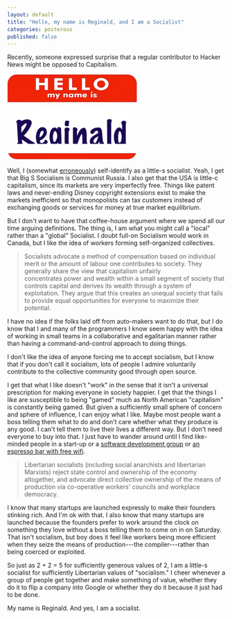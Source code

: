 ```yaml
---
layout: default
title: "Hello, my name is Reginald, and I am a Socialist"
categories: posterous
published: false
---
```


Recently, someone expressed surprise that a regular contributor to Hacker News might be opposed to Capitalism.

![hello](/assets/images/hello.jpg)


Well, I (somewhat [erroneously](http://en.wikipedia.org/wiki/Socialism)) self-identify as a little-s socialist. Yeah, I get that Big S Socialism is Communist Russia. I also get that the USA is little-c capitalism, since its markets are very imperfectly free. Things like patent laws and never-ending Disney copyright extensions exist to make the markets inefficient so that monopolists can tax customers instead of exchanging goods or services for money at true market equilibrium.

But I don't want to have that coffee-house argument where we spend all our time arguing definitions. The thing is, I am what you might call a "local" rather than a "global" Socialist. I doubt full-on Socialism would work in Canada, but I like the idea of workers forming self-organized collectives.

> Socialists advocate a method of compensation based on individual merit or the amount of labour one contributes to society. They generally share the view that capitalism unfairly concentrates power and wealth within a small segment of society that controls capital and derives its wealth through a system of exploitation. They argue that this creates an unequal society that fails to provide equal opportunities for everyone to maximize their potential.

I have no idea if the folks laid off from auto-makers want to do that, but I do know that I and many of the programmers I know seem happy with the idea of working in small teams in a collaborative and egalitarian manner rather than having a command-and-control approach to doing things.

I don't like the idea of anyone forcing me to accept socialism, but I know that if you don't call it socialism, lots of people I admire voluntarily contribute to the collective community good through open source.

I get that what I like doesn't "work" in the sense that it isn't a universal prescription for making everyone in society happier. I get that the things I like are susceptible to being "gamed" much as North American "capitalism" is constantly being gamed. But given a sufficiently small sphere of concern and sphere of influence, I can enjoy what I like. Maybe most people want a boss telling them what to do and don't care whether what they produce is any good. I can't tell them to live their lives a different way. But I don't need everyone to buy into that. I just have to wander around until I find like-minded people in a start-up or a [software development group](http://unspace.ca) or [an espresso bar with free wifi](http://darkhorseespresso.com/).

> Libertarian socialists (including social anarchists and libertarian Marxists) reject state control and ownership of the economy altogether, and advocate direct collective ownership of the means of production via co-operative workers' councils and workplace democracy.

I know that many startups are launched expressly to make their founders stinking rich. And I'm ok with that. I also know that many startups are launched because the founders prefer to work around the clock on something they love without a boss telling them to come on in on Saturday. That isn't socialism, but boy does it feel like workers being more efficient when they seize the means of production---the compiler---rather than being coerced or exploited.

So just as 2 + 2 = 5 for sufficiently generous values of 2, I am a little-s socialist for sufficiently Libertarian values of "socialism." I cheer whenever a group of people get together and make something of value, whether they do it to flip a company into Google or whether they do it because it just had to be done.

My name is Reginald. And yes, I am a socialist.